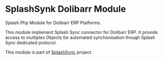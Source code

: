 # SplashSynk Dolibarr Module
Splash Php Module for Dolibarr ERP Platforms.

This module implement Splash Sync connector for Dolibarr ERP. It provide access to multiples Objects for automated synchonisation though Splash Sync dedicated protocol.


This module is part of [SplashSync](https://splashsync.com) project.
